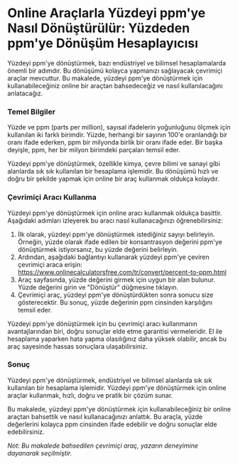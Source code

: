 Online Araçlarla Yüzdeyi ppm'ye Nasıl Dönüştürülür: Yüzdeden ppm'ye Dönüşüm Hesaplayıcısı
=========================================================================================

Yüzdeyi ppm'ye dönüştürmek, bazı endüstriyel ve bilimsel hesaplamalarda önemli bir adımdır. Bu dönüşümü kolayca yapmanızı sağlayacak çevrimiçi araçlar mevcuttur. Bu makalede, yüzdeyi ppm'ye dönüştürmek için kullanabileceğiniz online bir araçtan bahsedeceğiz ve nasıl kullanılacağını anlatacağız.

### Temel Bilgiler

Yüzde ve ppm (parts per million), sayısal ifadelerin yoğunluğunu ölçmek için kullanılan iki farklı birimdir. Yüzde, herhangi bir sayının 100'e oranlandığı bir oranı ifade ederken, ppm bir milyonda birlik bir oranı ifade eder. Bir başka deyişle, ppm, her bir milyon birimdeki parçaları temsil eder.

Yüzdeyi ppm'ye dönüştürmek, özellikle kimya, çevre bilimi ve sanayi gibi alanlarda sık sık kullanılan bir hesaplama işlemidir. Bu dönüşümü hızlı ve doğru bir şekilde yapmak için online bir araç kullanmak oldukça kolaydır.

### Çevrimiçi Aracı Kullanma

Yüzdeyi ppm'ye dönüştürmek için online aracı kullanmak oldukça basittir. Aşağıdaki adımları izleyerek bu aracı nasıl kullanacağınızı öğrenebilirsiniz:

1. İlk olarak, yüzdeyi ppm'ye dönüştürmek istediğiniz sayıyı belirleyin. Örneğin, yüzde olarak ifade edilen bir konsantrasyon değerini ppm'ye dönüştürmek istiyorsanız, bu yüzde değerini belirleyin.
2. Ardından, aşağıdaki bağlantıyı kullanarak yüzdeyi ppm'ye çeviren çevrimiçi araca erişin: <https://www.onlinecalculatorsfree.com/tr/convert/percent-to-ppm.html>
3. Araç sayfasında, yüzde değerini girmek için uygun bir alan bulunur. Yüzde değerini girin ve "Dönüştür" düğmesine tıklayın.
4. Çevrimiçi araç, yüzdeyi ppm'ye dönüştürdükten sonra sonucu size gösterecektir. Bu sonuç, yüzde değerinin ppm cinsinden karşılığını temsil eder.

Yüzdeyi ppm'ye dönüştürmek için bu çevrimiçi aracı kullanmanın avantajlarından biri, doğru sonuçlar elde etme garantisi vermeleridir. El ile hesaplama yaparken hata yapma olasılığınız daha yüksek olabilir, ancak bu araç sayesinde hassas sonuçlara ulaşabilirsiniz.

### Sonuç

Yüzdeyi ppm'ye dönüştürmek, endüstriyel ve bilimsel alanlarda sık sık kullanılan bir hesaplama işlemidir. Yüzdeyi ppm'ye dönüştürmek için online araçlar kullanmak, hızlı, doğru ve pratik bir çözüm sunar.

Bu makalede, yüzdeyi ppm'ye dönüştürmek için kullanabileceğiniz bir online araçtan bahsettik ve nasıl kullanacağınızı anlattık. Bu araçla, yüzde değerlerini kolayca ppm cinsinden ifade edebilir ve doğru sonuçlar elde edebilirsiniz.

*Not: Bu makalede bahsedilen çevrimiçi araç, yazarın deneyimine dayanarak seçilmiştir.*